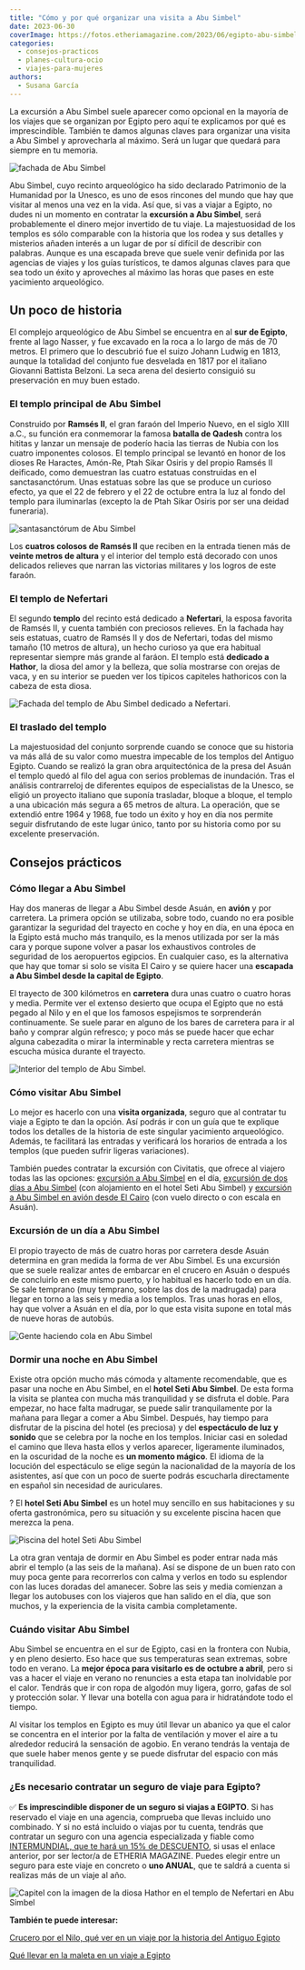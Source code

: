 ```yaml
---
title: "Cómo y por qué organizar una visita a Abu Simbel"
date: 2023-06-30
coverImage: https://fotos.etheriamagazine.com/2023/06/egipto-abu-simbel-estatuas.jpg
categories: 
  - consejos-practicos
  - planes-cultura-ocio
  - viajes-para-mujeres
authors: 
  - Susana García
---
```


La excursión a Abu Simbel suele aparecer como opcional en la mayoría de los viajes que 
se organizan por Egipto pero aquí te explicamos por qué es imprescindible. También te 
damos algunas claves para organizar una visita a Abu Simbel y aprovecharla al máximo. 
Será un lugar que quedará para siempre en tu memoria. 

![fachada de Abu Simbel](https://fotos.etheriamagazine.com/2023/06/egipto-abu-simbel-amanecer.jpg "Entrada del templo principal de Abu Simbel con los cuatro colosos de Ramsés II al amanecer. © Susana García")

Abu Simbel, cuyo recinto arqueológico ha sido declarado Patrimonio de la Humanidad por 
la Unesco, es uno de esos rincones del mundo que hay que visitar al menos una vez en la 
vida. Así que, si vas a viajar a Egipto, no dudes ni un momento en contratar la 
**excursión a Abu Simbel**, será probablemente el dinero mejor invertido de tu viaje. La 
majestuosidad de los templos es sólo comparable con la historia que los rodea y sus 
detalles y misterios añaden interés a un lugar de por sí difícil de describir con 
palabras. Aunque es una escapada breve que suele venir definida por las agencias de 
viajes y los guías turísticos, te damos algunas claves para que sea todo un éxito y 
aproveches al máximo las horas que pases en este yacimiento arqueológico. 

## Un poco de historia

El complejo arqueológico de Abu Simbel se encuentra en al **sur de Egipto**, frente al 
lago Nasser, y fue excavado en la roca a lo largo de más de 70 metros. El primero que lo 
descubrió fue el suizo Johann Ludwig en 1813, aunque la totalidad del conjunto fue 
desvelada en 1817 por el italiano Giovanni Battista Belzoni. La seca arena del desierto 
consiguió su preservación en muy buen estado. 

### El templo principal de Abu Simbel

Construido por **Ramsés II**, el gran faraón del Imperio Nuevo, en el siglo XIII a.C., 
su función era conmemorar la famosa **batalla de Qadesh** contra los hititas y lanzar un 
mensaje de poderío hacia las tierras de Nubia con los cuatro imponentes colosos. El 
templo principal se levantó en honor de los dioses Re Haractes, Amón-Re, Ptah Sikar 
Osiris y del propio Ramsés II deificado, como demuestran las cuatro estatuas construidas 
en el sanctasanctórum. Unas estatuas sobre las que se produce un curioso efecto, ya que 
el 22 de febrero y el 22 de octubre entra la luz al fondo del templo para iluminarlas 
(excepto la de Ptah Sikar Osiris por ser una deidad funeraria). 

![santasanctórum de Abu Simbel](https://fotos.etheriamagazine.com/2023/06/egipto-abu-simbel-sancta-sanctorum.jpg "Cámara interior del templo con las estatuas de los tres dioses a los que está dedicado y de Ramsés II. © SG")

Los **cuatros colosos de Ramsés II** que reciben en la entrada tienen más de **veinte 
metros de altura** y el interior del templo está decorado con unos delicados relieves 
que narran las victorias militares y los logros de este faraón. 

### El templo de Nefertari

El segundo **templo** del recinto está dedicado a **Nefertari**, la esposa favorita de 
Ramsés II, y cuenta también con preciosos relieves. En la fachada hay seis estatuas, 
cuatro de Ramsés II y dos de Nefertari, todas del mismo tamaño (10 metros de altura), un 
hecho curioso ya que era habitual representar siempre más grande al faráon. El templo 
está **dedicado a Hathor**, la diosa del amor y la belleza, que solía mostrarse con 
orejas de vaca, y en su interior se pueden ver los típicos capiteles hathoricos con la 
cabeza de esta diosa. 

![Fachada del templo de Abu Simbel dedicado a Nefertari.](https://fotos.etheriamagazine.com/2023/06/egipto-abu-simbel-templo-nefertari.jpg "Fachada del templo de Abu Simbel dedicado a Nefertari. © SG")

### El traslado del templo

La majestuosidad del conjunto sorprende cuando se conoce que su historia va más allá de 
su valor como muestra impecable de los templos del Antiguo Egipto. Cuando se realizó la 
gran obra arquitectónica de la presa del Asuán el templo quedó al filo del agua con 
serios problemas de inundación. Tras el análisis contrarreloj de diferentes equipos de 
especialistas de la Unesco, se eligió un proyecto italiano que suponía trasladar, bloque 
a bloque, el templo a una ubicación más segura a 65 metros de altura. La operación, que 
se extendió entre 1964 y 1968, fue todo un éxito y hoy en día nos permite seguir 
disfrutando de este lugar único, tanto por su historia como por su excelente 
preservación. 

## Consejos prácticos

### Cómo llegar a Abu Simbel

Hay dos maneras de llegar a Abu Simbel desde Asuán, en **avión** y por carretera. La 
primera opción se utilizaba, sobre todo, cuando no era posible garantizar la seguridad 
del trayecto en coche y hoy en día, en una época en la Egipto está mucho más tranquilo, 
es la menos utilizada por ser la más cara y porque supone volver a pasar los exhaustivos 
controles de seguridad de los aeropuertos egipcios. En cualquier caso, es la alternativa 
que hay que tomar si solo se visita El Cairo y se quiere hacer una **escapada a Abu 
Simbel desde la capital de Egipto**. 

El trayecto de 300 kilómetros en **carretera** dura unas cuatro o cuatro horas y media. 
Permite ver el extenso desierto que ocupa el Egipto que no está pegado al Nilo y en el 
que los famosos espejismos te sorprenderán continuamente. Se suele parar en alguno de 
los bares de carretera para ir al baño y comprar algún refresco; y poco más se puede 
hacer que echar alguna cabezadita o mirar la interminable y recta carretera mientras se 
escucha música durante el trayecto. 

![Interior del templo de Abu Simbel.](https://fotos.etheriamagazine.com/2023/06/egipto-abu-simbel-entrada-templo-ramses-ii.jpg "Interior del templo de Abu Simbel. © SG")

### Cómo visitar Abu Simbel

Lo mejor es hacerlo con una **visita organizada**, seguro que al contratar tu viaje a 
Egipto te dan la opción. Así podrás ir con un guía que te explique todos los detalles de 
la historia de este singular yacimiento arqueológico. Además, te facilitará las entradas 
y verificará los horarios de entrada a los templos (que pueden sufrir ligeras 
variaciones). 

También puedes contratar la excursión con Civitatis, que ofrece al viajero todas las las 
opciones: [excursión a Abu 
Simbel](https://www.civitatis.com/es/asuan/excursion-abu-simbel/?aid=10211) en el día, [excursión 
de dos días a Abu 
Simbel](https://www.civitatis.com/es/asuan/tour-abu-simbel-2-dias/?aid=10211) (con 
alojamiento en el hotel Seti Abu Simbel) y [excursión a Abu Simbel en avión desde El 
Cairo](https://www.civitatis.com/es/el-cairo/excursion-abu-simbel/?aid=10211) (con vuelo 
directo o con escala en Asuán). 

### Excursión de un día a Abu Simbel

El propio trayecto de más de cuatro horas por carretera desde Asuán determina en gran 
medida la forma de ver Abu Simbel. Es una excursión que se suele realizar antes de 
embarcar en el crucero en Asuán o después de concluirlo en este mismo puerto, y lo 
habitual es hacerlo todo en un día. Se sale temprano (muy temprano, sobre las dos de la 
madrugada) para llegar en torno a las seis y media a los templos. Tras unas horas en 
ellos, hay que volver a Asuán en el día, por lo que esta visita supone en total más de 
nueve horas de autobús. 

![Gente haciendo cola en Abu Simbel](https://fotos.etheriamagazine.com/2023/06/egipto-abu-simbel-templos.jpg "Vista general del yacimiento arqueológico de Abu Simbel. © SG")

### Dormir una noche en Abu Simbel

Existe otra opción mucho más cómoda y altamente recomendable, que es pasar una noche en 
Abu Simbel, en el **hotel Seti Abu Simbel**. De esta forma la visita se plantea con 
mucha más tranquilidad y se disfruta el doble. Para empezar, no hace falta madrugar, se 
puede salir tranquilamente por la mañana para llegar a comer a Abu Simbel. Después, hay 
tiempo para disfrutar de la piscina del hotel (es preciosa) y del **espectáculo de luz y 
sonido** que se celebra por la noche en los templos. Iniciar casi en soledad el camino 
que lleva hasta ellos y verlos aparecer, ligeramente iluminados, en la oscuridad de la 
noche es **un momento mágico**. El idioma de la locución del espectáculo se elige según 
la nacionalidad de la mayoría de los asistentes, así que con un poco de suerte podrás 
escucharla directamente en español sin necesidad de auriculares. 

? El **hotel Seti Abu Simbel** es un hotel muy sencillo en sus habitaciones y su oferta 
gastronómica, pero su situación y su excelente piscina hacen que merezca la pena. 

![Piscina del hotel Seti Abu Simbel](https://fotos.etheriamagazine.com/2023/06/egipto-abu-simbel-hotel-seti.jpg "Piscina del hotel Seti Abu Simbel. © SG")

La otra gran ventaja de dormir en Abu Simbel es poder entrar nada más abrir el templo (a 
las seis de la mañana). Así se dispone de un buen rato con muy poca gente para 
recorrerlos con calma y verlos en todo su esplendor con las luces doradas del amanecer. 
Sobre las seis y media comienzan a llegar los autobuses con los viajeros que han salido 
en el día, que son muchos, y la experiencia de la visita cambia completamente. 

### Cuándo visitar Abu Simbel

Abu Simbel se encuentra en el sur de Egipto, casi en la frontera con Nubia, y en pleno 
desierto. Eso hace que sus temperaturas sean extremas, sobre todo en verano. La **mejor 
época para visitarlo es de octubre a abril**, pero si vas a hacer el viaje en verano no 
renuncies a esta etapa tan inolvidable por el calor. Tendrás que ir con ropa de algodón 
muy ligera, gorro, gafas de sol y protección solar. Y llevar una botella con agua para 
ir hidratándote todo el tiempo. 

Al visitar los templos en Egipto es muy útil llevar un abanico ya que el calor se 
concentra en el interior por la falta de ventilación y mover el aire a tu alrededor 
reducirá la sensación de agobio. En verano tendrás la ventaja de que suele haber menos 
gente y se puede disfrutar del espacio con más tranquilidad. 

### ¿Es necesario contratar un seguro de viaje para Egipto?

✅ **Es imprescindible disponer de un seguro si viajas a EGIPTO**. Si has reservado el 
viaje en una agencia, comprueba que llevas incluido uno combinado. Y si no está incluido 
o viajas por tu cuenta, tendrás que contratar un seguro con una agencia especializada y 
fiable como [INTERMUNDIAL, que te hará un 15% de 
DESCUENTO](https://clk.tradedoubler.com/click?p=281568&a=3132464&url=https%3A%2F%2Fwww.intermundial.es%2Fafiliados%2Fseguros-de-viaje-recomendado%3Ftduid%3Da2505c6202eb9ec08ada064bcce8aa48%26utm_source%3DTradedoubler%26utm_medium%3D1%26utm_campaign%3DGeneral%26utm_content%3D3132464%26utm_term%3D3132464), 
si usas el enlace anterior, por ser lector/a de ETHERIA MAGAZINE. Puedes elegir entre un 
seguro para este viaje en concreto o **uno ANUAL**, que te saldrá a cuenta si realizas 
más de un viaje al año. 

![Capitel con la imagen de la diosa Hathor en el templo de Nefertari en Abu Simbel](https://fotos.etheriamagazine.com/2023/06/egipto-abu-simbel-relieve-hator.jpg "Capitel con la imagen de la diosa Hathor en el templo de Nefertari. © SG")

**También te puede interesar:** 

[Crucero por el Nilo, qué ver en un viaje por la historia del Antiguo 
Egipto](https://etheriamagazine.com/2023/04/26/que-ver-crucero-del-nilo-egipto/) 

[Qué llevar en la maleta en un viaje a 
Egipto](https://etheriamagazine.com/2023/02/01/que-llevar-en-la-maleta-egipto/)
